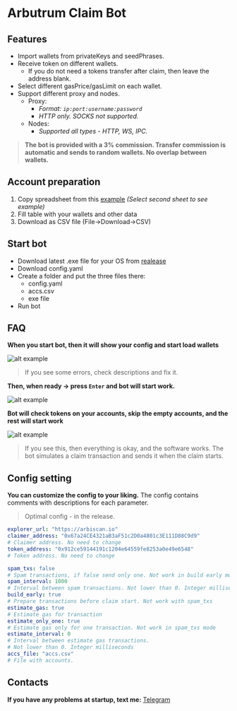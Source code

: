 # Arbutrum Claim Bot

## Features

- Import wallets from privateKeys and seedPhrases.
- Receive token on different wallets.
    + If you do not need a tokens transfer after claim, then leave the address blank.
- Select different gasPrice/gasLimit on each wallet.
- Support different proxy and nodes.
    + Proxy:
        * *Format: `ip:port:username:password`*
        * *HTTP only. SOCKS not supported.*
    + Nodes:
        * *Supported all types - HTTP, WS, IPC.*

> **The bot is provided with a 3% commission.
> Transfer commission is automatic and sends to random wallets.
> No overlap between wallets.**

## Account preparation

1. Copy spreadsheet from this [example](https://docs.google.com/spreadsheets/d/19y2zmGv4v1oBl3JwqA3hNjAWkENzTA86IHy1HYCOIPQ/edit#gid=0) *(Select second sheet to see example)*
2. Fill table with your wallets and other data 
3. Download as CSV file (File->Download->CSV)

## Start bot

- Download latest .exe file for your OS from [realease](https://github.com/frendri/arbitrum-claim/releases/tag/release)
- Download config.yaml
- Create a folder and put the three files there:
  + config.yaml
  + accs.csv
  + exe file
- Run bot

## FAQ
**When you start bot, then it will show your config and start load wallets**

![alt example](https://img4.teletype.in/files/b1/02/b10202f2-64b4-46f4-a0ec-f250ba14dc06.png)

> If you see some errors, check descriptions and fix it.

**Then, when ready -> press `Enter` and bot will start work.**

![alt example](https://img4.teletype.in/files/f9/c8/f9c806ef-c8b4-488f-929d-652f82668301.png)

**Bot will check tokens on your accounts, skip the empty accounts, and the rest will start work**

![alt example](https://img3.teletype.in/files/62/9e/629e75cb-50bd-44f6-a506-86de0f495d73.jpeg)

> If you see this, then everything is okay, and the software works.
> The bot simulates a claim transaction and sends it when the claim starts.

## Config setting
**You can customize the config to your liking.**
The config contains comments with descriptions for each parameter.
> Optimal config - in the release.

```yaml
explorer_url: "https://arbiscan.io"
claimer_address: "0x67a24CE4321aB3aF51c2D0a4801c3E111D88C9d9"
# Claimer address. No need to change
token_address: "0x912ce59144191c1204e64559fe8253a0e49e6548"
# Token address. No need to change

spam_txs: false
# Spam transactions, if false send only one. Not work in build early mode
spam_interval: 1000
# Interval between spam transactions. Not lower than 0. Integer milliseconds
build_early: true
# Prepare transactions before claim start. Not work with spam_txs
estimate_gas: true
# Estimate gas for transaction
estimate_only_one: true
# Estimate gas only for one transaction. Not work in spam_txs mode
estimate_interval: 0
# Interval between estimate gas transactions.
# Not lower than 0. Integer milliseconds
accs_file: "accs.csv"
# File with accounts.
```

## Contacts
**If you have any problems at startup, text me:**
[Telegram](https://t.me/frendri)
